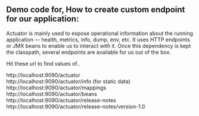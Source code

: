 ## Demo code for, How to create custom endpoint for our application: 

Actuator is mainly used to expose operational information about the running application — health, metrics, info, dump, env, etc. 
It uses HTTP endpoints or JMX beans to enable us to interact with it. Once this dependency is kept the classpath, several endpoints 
are available for us out of the box.

Hit these url to find values of..

http://localhost:9090/actuator  
http://localhost:9090/actuator/info (for static data) 
http://localhost:9090/actuator/mappings  
http://localhost:9090/actuator/beans  
http://localhost:9090/actuator/release-notes  
http://localhost:9090/actuator/release-notes/version-1.0  
